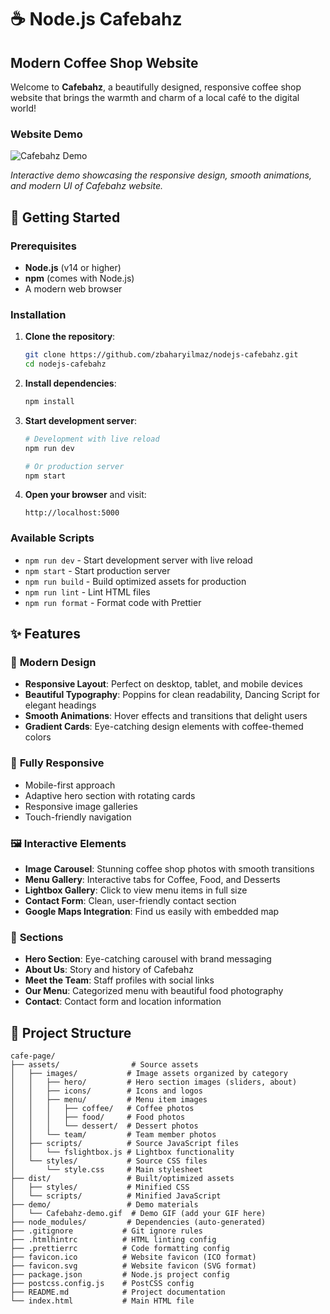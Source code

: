 # ☕ Node.js Cafebahz

## Modern Coffee Shop Website

Welcome to **Cafebahz**, a beautifully designed, responsive coffee shop website that brings the warmth and charm of a local café to the digital world!

### Website Demo

![Cafebahz Demo](/assets/demo/cafebahz.gif)

_Interactive demo showcasing the responsive design, smooth animations, and modern UI of Cafebahz website._

## 🚀 Getting Started

### Prerequisites

- **Node.js** (v14 or higher)
- **npm** (comes with Node.js)
- A modern web browser

### Installation

1. **Clone the repository**:

   ```bash
   git clone https://github.com/zbaharyilmaz/nodejs-cafebahz.git
   cd nodejs-cafebahz
   ```

2. **Install dependencies**:

   ```bash
   npm install
   ```

3. **Start development server**:

   ```bash
   # Development with live reload
   npm run dev

   # Or production server
   npm start
   ```

4. **Open your browser** and visit:
   ```
   http://localhost:5000
   ```

### Available Scripts

- `npm run dev` - Start development server with live reload
- `npm start` - Start production server
- `npm run build` - Build optimized assets for production
- `npm run lint` - Lint HTML files
- `npm run format` - Format code with Prettier

## ✨ Features

### 🎨 **Modern Design**

- **Responsive Layout**: Perfect on desktop, tablet, and mobile devices
- **Beautiful Typography**: Poppins for clean readability, Dancing Script for elegant headings
- **Smooth Animations**: Hover effects and transitions that delight users
- **Gradient Cards**: Eye-catching design elements with coffee-themed colors

### 📱 **Fully Responsive**

- Mobile-first approach
- Adaptive hero section with rotating cards
- Responsive image galleries
- Touch-friendly navigation

### 🖼️ **Interactive Elements**

- **Image Carousel**: Stunning coffee shop photos with smooth transitions
- **Menu Gallery**: Interactive tabs for Coffee, Food, and Desserts
- **Lightbox Gallery**: Click to view menu items in full size
- **Contact Form**: Clean, user-friendly contact section
- **Google Maps Integration**: Find us easily with embedded map

### 🎯 **Sections**

- **Hero Section**: Eye-catching carousel with brand messaging
- **About Us**: Story and history of Cafebahz
- **Meet the Team**: Staff profiles with social links
- **Our Menu**: Categorized menu with beautiful food photography
- **Contact**: Contact form and location information

## 📁 Project Structure

```
cafe-page/
├── assets/                # Source assets
│   ├── images/           # Image assets organized by category
│   │   ├── hero/         # Hero section images (sliders, about)
│   │   ├── icons/        # Icons and logos
│   │   ├── menu/         # Menu item images
│   │   │   ├── coffee/   # Coffee photos
│   │   │   ├── food/     # Food photos
│   │   │   └── dessert/  # Dessert photos
│   │   └── team/         # Team member photos
│   ├── scripts/          # Source JavaScript files
│   │   └── fslightbox.js # Lightbox functionality
│   └── styles/           # Source CSS files
│       └── style.css     # Main stylesheet
├── dist/                 # Built/optimized assets
│   ├── styles/           # Minified CSS
│   └── scripts/          # Minified JavaScript
├── demo/                 # Demo materials
│   └── Cafebahz-demo.gif  # Demo GIF (add your GIF here)
├── node_modules/         # Dependencies (auto-generated)
├── .gitignore           # Git ignore rules
├── .htmlhintrc          # HTML linting config
├── .prettierrc          # Code formatting config
├── favicon.ico          # Website favicon (ICO format)
├── favicon.svg          # Website favicon (SVG format)
├── package.json         # Node.js project config
├── postcss.config.js    # PostCSS config
├── README.md            # Project documentation
└── index.html           # Main HTML file
```
